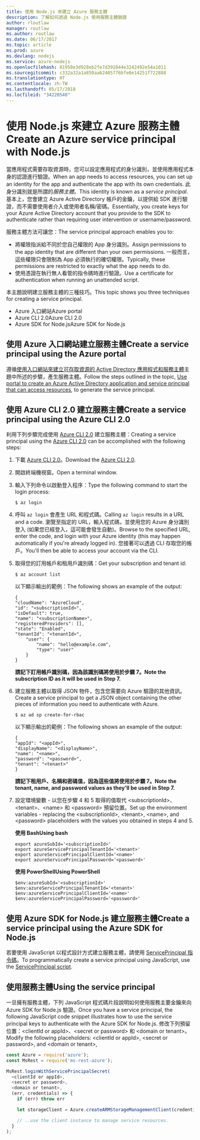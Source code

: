 ```yaml
---
title: 使用 Node.js 來建立 Azure 服務主體
description: 了解如何透過 Node.js 使用服務主體驗證
author: rloutlaw
manager: routlaw
ms.author: routlaw
ms.date: 06/17/2017
ms.topic: article
ms.prod: azure
ms.devlang: nodejs
ms.service: azure-nodejs
ms.openlocfilehash: 81958e3d928eb2fe7d391044e3242492e54a1011
ms.sourcegitcommit: c332a32a1a850aa62405776bfe0e14251f722888
ms.translationtype: HT
ms.contentlocale: zh-TW
ms.lasthandoff: 05/17/2018
ms.locfileid: "34220540"
---
```

# <a name="create-an-azure-service-principal-with-nodejs"></a><span data-ttu-id="0ef50-103">使用 Node.js 來建立 Azure 服務主體</span><span class="sxs-lookup"><span data-stu-id="0ef50-103">Create an Azure service principal with Node.js</span></span> 

<span data-ttu-id="0ef50-104">當應用程式需要存取資源時，您可以設定應用程式的身分識別，並使用應用程式本身的認證進行驗證。</span><span class="sxs-lookup"><span data-stu-id="0ef50-104">When an app needs to access resources, you can set up an identity for the app and authenticate the app with its own credentials.</span></span> <span data-ttu-id="0ef50-105">此身分識別就是所謂的*服務主體*。</span><span class="sxs-lookup"><span data-stu-id="0ef50-105">This identity is known as a *service principal*.</span></span> <span data-ttu-id="0ef50-106">基本上，您會建立 Azure Active Directory 帳戶的金鑰，以提供給 SDK 進行驗證，而不需要使用者介入或使用者名稱/密碼。</span><span class="sxs-lookup"><span data-stu-id="0ef50-106">Essentially, you create keys for your Azure Active Directory account that you provide to the SDK to authenticate rather than requiring user intervention or username/password.</span></span>

<span data-ttu-id="0ef50-107">服務主體方法可讓您：</span><span class="sxs-lookup"><span data-stu-id="0ef50-107">The service principal approach enables you to:</span></span>
- <span data-ttu-id="0ef50-108">將權限指派給不同於您自己權限的 App 身分識別。</span><span class="sxs-lookup"><span data-stu-id="0ef50-108">Assign permissions to the app identity that are different than your own permissions.</span></span> <span data-ttu-id="0ef50-109">一般而言，這些權限只會限制為 App 必須執行的確切權限。</span><span class="sxs-lookup"><span data-stu-id="0ef50-109">Typically, these permissions are restricted to exactly what the app needs to do.</span></span>
- <span data-ttu-id="0ef50-110">使用憑證在執行無人看管的指令碼時進行驗證。</span><span class="sxs-lookup"><span data-stu-id="0ef50-110">Use a certificate for authentication when running an unattended script.</span></span>

<span data-ttu-id="0ef50-111">本主題說明建立服務主體的三種技巧。</span><span class="sxs-lookup"><span data-stu-id="0ef50-111">This topic shows you three techniques for creating a service principal.</span></span>

- <span data-ttu-id="0ef50-112">Azure 入口網站</span><span class="sxs-lookup"><span data-stu-id="0ef50-112">Azure portal</span></span>
- <span data-ttu-id="0ef50-113">Azure CLI 2.0</span><span class="sxs-lookup"><span data-stu-id="0ef50-113">Azure CLI 2.0</span></span>
- <span data-ttu-id="0ef50-114">Azure SDK for Node.js</span><span class="sxs-lookup"><span data-stu-id="0ef50-114">Azure SDK for Node.js</span></span>

## <a name="create-a-service-principal-using-the-azure-portal"></a><span data-ttu-id="0ef50-115">使用 Azure 入口網站建立服務主體</span><span class="sxs-lookup"><span data-stu-id="0ef50-115">Create a service principal using the Azure portal</span></span>

<span data-ttu-id="0ef50-116">遵循[使用入口網站來建立可存取資源的 Active Directory 應用程式和服務主體](https://azure.microsoft.com/documentation/articles/resource-group-create-service-principal-portal/)主題中所述的步驟，產生服務主體。</span><span class="sxs-lookup"><span data-stu-id="0ef50-116">Follow the steps outlined in the topic, [Use portal to create an Azure Active Directory application and service principal that can access resources](https://azure.microsoft.com/documentation/articles/resource-group-create-service-principal-portal/), to generate the service principal.</span></span>

## <a name="create-a-service-principal-using-the-azure-cli-20"></a><span data-ttu-id="0ef50-117">使用 Azure CLI 2.0 建立服務主體</span><span class="sxs-lookup"><span data-stu-id="0ef50-117">Create a service principal using the Azure CLI 2.0</span></span>

<span data-ttu-id="0ef50-118">利用下列步驟完成使用 [Azure CLI 2.0](https://docs.microsoft.com/cli/azure/install-az-cli2) 建立服務主體：</span><span class="sxs-lookup"><span data-stu-id="0ef50-118">Creating a service principal using the [Azure CLI 2.0](https://docs.microsoft.com/cli/azure/install-az-cli2) can be accomplished with the following steps:</span></span>

1. <span data-ttu-id="0ef50-119">下載 [Azure CLI 2.0](https://docs.microsoft.com/cli/azure/install-az-cli2)。</span><span class="sxs-lookup"><span data-stu-id="0ef50-119">Download the [Azure CLI 2.0](https://docs.microsoft.com/cli/azure/install-az-cli2).</span></span>

2. <span data-ttu-id="0ef50-120">開啟終端機視窗。</span><span class="sxs-lookup"><span data-stu-id="0ef50-120">Open a terminal window.</span></span>

3. <span data-ttu-id="0ef50-121">輸入下列命令以啟動登入程序：</span><span class="sxs-lookup"><span data-stu-id="0ef50-121">Type the following command to start the login process:</span></span>

    ```shell
    $ az login
    ```

4. <span data-ttu-id="0ef50-122">呼叫 `az login` 會產生 URL 和程式碼。</span><span class="sxs-lookup"><span data-stu-id="0ef50-122">Calling `az login` results in a URL and a code.</span></span> <span data-ttu-id="0ef50-123">瀏覽至指定的 URL，輸入程式碼，並使用您的 Azure 身分識別登入 (如果您已經登入，這可能會發生自動)。</span><span class="sxs-lookup"><span data-stu-id="0ef50-123">Browse to the specified URL, enter the code, and login with your Azure identity (this may happen automatically if you're already logged in).</span></span> <span data-ttu-id="0ef50-124">您接著可以透過 CLI 存取您的帳戶。</span><span class="sxs-lookup"><span data-stu-id="0ef50-124">You'll then be able to access your account via the CLI.</span></span>

5. <span data-ttu-id="0ef50-125">取得您的訂用帳戶和租用戶識別碼：</span><span class="sxs-lookup"><span data-stu-id="0ef50-125">Get your subscription and tenant id:</span></span>

    ```shell
    $ az account list
    ```

    <span data-ttu-id="0ef50-126">以下顯示輸出的範例：</span><span class="sxs-lookup"><span data-stu-id="0ef50-126">The following shows an example of the output:</span></span>

    ```shell
    {
    "cloudName": "AzureCloud",
    "id": "<subscriptionId>",
    "isDefault": true,
    "name": "<subscriptionName>",
    "registeredProviders": [],
    "state": "Enabled",
    "tenantId": "<tenantId>",
        "user": {
            "name": "hello@example.com",
            "type": "user"
        }
    }
    ```

    <span data-ttu-id="0ef50-127">**請記下訂用帳戶識別碼，因為該識別碼將使用於步驟 7。**</span><span class="sxs-lookup"><span data-stu-id="0ef50-127">**Note the subscription ID as it will be used in Step 7.**</span></span>

6. <span data-ttu-id="0ef50-128">建立服務主體以取得 JSON 物件，包含您需要向 Azure 驗證的其他資訊。</span><span class="sxs-lookup"><span data-stu-id="0ef50-128">Create a service principal to get a JSON object containing the other pieces of information you need to authenticate with Azure.</span></span>

    ```shell
    $ az ad sp create-for-rbac
    ```

    <span data-ttu-id="0ef50-129">以下顯示輸出的範例：</span><span class="sxs-lookup"><span data-stu-id="0ef50-129">The following shows an example of the output:</span></span>

    ```shell
    {
    "appId": "<appId>",
    "displayName": "<displayName>",
    "name": "<name>",
    "password": "<password>",
    "tenant": "<tenant>"
    }
    ```

    <span data-ttu-id="0ef50-130">**請記下租用戶、名稱和密碼值，因為這些值將使用於步驟 7。**</span><span class="sxs-lookup"><span data-stu-id="0ef50-130">**Note the tenant, name, and password values as they'll be used in Step 7.**</span></span>

7. <span data-ttu-id="0ef50-131">設定環境變數 - 以您在步驟 4 和 5 取得的值取代 &lt;subscriptionId>、&lt;tenant>、&lt;name> 和 &lt;password> 預留位置。</span><span class="sxs-lookup"><span data-stu-id="0ef50-131">Set up the environment variables - replacing the &lt;subscriptionId>, &lt;tenant>, &lt;name>, and &lt;password> placeholders with the values you obtained in steps 4 and 5.</span></span> 

    <span data-ttu-id="0ef50-132">**使用 Bash**</span><span class="sxs-lookup"><span data-stu-id="0ef50-132">**Using bash**</span></span>

    ```shell
    export azureSubId='<subscriptionId>'
    export azureServicePrincipalTenantId='<tenant>'
    export azureServicePrincipalClientId='<name>'
    export azureServicePrincipalPassword='<password>'
    ```

    <span data-ttu-id="0ef50-133">**使用 PowerShell**</span><span class="sxs-lookup"><span data-stu-id="0ef50-133">**Using PowerShell**</span></span>

    ```shell
    $env:azureSubId='<subscriptionId>'
    $env:azureServicePrincipalTenantId='<tenant>'
    $env:azureServicePrincipalClientId='<name>'
    $env:azureServicePrincipalPassword='<password>'
    ```

## <a name="create-a-service-principal-using-the-azure-sdk-for-nodejs"></a><span data-ttu-id="0ef50-134">使用 Azure SDK for Node.js 建立服務主體</span><span class="sxs-lookup"><span data-stu-id="0ef50-134">Create a service principal using the Azure SDK for Node.js</span></span>

<span data-ttu-id="0ef50-135">若要使用 JavaScript 以程式設計方式建立服務主體，請使用 [ServicePrincipal 指令碼](https://github.com/Azure/azure-sdk-for-node/tree/master/Documentation/ServicePrincipal)。</span><span class="sxs-lookup"><span data-stu-id="0ef50-135">To programmatically create a service principal using JavaScript, use the [ServicePrincipal script](https://github.com/Azure/azure-sdk-for-node/tree/master/Documentation/ServicePrincipal).</span></span>   

## <a name="using-the-service-principal"></a><span data-ttu-id="0ef50-136">使用服務主體</span><span class="sxs-lookup"><span data-stu-id="0ef50-136">Using the service principal</span></span>

<span data-ttu-id="0ef50-137">一旦擁有服務主體，下列 JavaScript 程式碼片段說明如何使用服務主要金鑰來向 Azure SDK for Node.js 驗證。</span><span class="sxs-lookup"><span data-stu-id="0ef50-137">Once you have a service principal, the following JavaScript code snippet illustrates how to use the service principal keys to authenticate with the Azure SDK for Node.js.</span></span> <span data-ttu-id="0ef50-138">修改下列預留位置：&lt;clientId or appId>、&lt;secret or password> 和 &lt;domain or tenant>。</span><span class="sxs-lookup"><span data-stu-id="0ef50-138">Modify the following placeholders: &lt;clientId or appId>, &lt;secret or password>, and &lt;domain or tenant>,</span></span>

```javascript
const Azure = require('azure');
const MsRest = require('ms-rest-azure');

MsRest.loginWithServicePrincipalSecret(
  <clientId or appId>,
  <secret or password>,
  <domain or tenant>,
  (err, credentials) => {
    if (err) throw err

    let storageClient = Azure.createARMStorageManagementClient(credentials, '<azure-subscription-id>');

    // ..use the client instance to manage service resources.
  }
);
```
